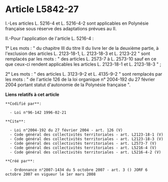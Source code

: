 # Article L5842-27

I.-Les articles L. 5216-4 et L. 5216-4-2 sont applicables en Polynésie française sous réserve des adaptations prévues au II. 

II.-Pour l'application de l'article L. 5216-4 : 

1° Les mots : " du chapitre III du titre II du livre Ier de la deuxième partie, à l'exclusion des articles L. 2123-18-1, L.
2123-18-3 et L. 2123-22 " sont remplacés par les mots : " des articles L. 2573-7 à L. 2573-10 sauf en ce que ceux-ci rendent
applicables les articles L. 2123-18-1 et L. 2123-18-3 " ; 

2° Les mots : " des articles L. 3123-9-2 et L. 4135-9-2 " sont remplacés par les mots : " de l'article 126 de la loi
organique n° 2004-192 du 27 février 2004 portant statut d'autonomie de la Polynésie française ".

**Liens relatifs à cet article**

	**Codifié par**:

	  - Loi n°96-142 1996-02-21

	**Cite**:

	  - Loi n°2004-192 du 27 février 2004 - art. 126 (V)
	  - Code général des collectivités territoriales - art. L2123-18-1 (V)
	  - Code général des collectivités territoriales - art. L2123-18-3 (V)
	  - Code général des collectivités territoriales - art. L2573-7 (V)
	  - Code général des collectivités territoriales - art. L5216-4 (V)
	  - Code général des collectivités territoriales - art. L5216-4-2 (V)

	**Créé par**:

	  - Ordonnance n°2007-1434 du 5 octobre 2007 - art. 3 () JORF 6 octobre 2007 en vigueur le 1er mars 2008
